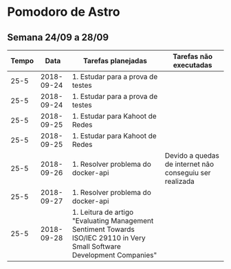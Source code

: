 # Pomodoro de Astro

## Semana 24/09 a 28/09

| Tempo | Data | Tarefas planejadas | Tarefas não executadas |
| --- | --- | --- | --- |
| 25-5 | 2018-09-24 | 1. Estudar para a prova de testes |  |
| 25-5 | 2018-09-24 | 1. Estudar para a prova de testes |  |
| 25-5 | 2018-09-25 | 1. Estudar para Kahoot de Redes |  |
| 25-5 | 2018-09-25 | 1. Estudar para Kahoot de Redes |  |
| 25-5 | 2018-09-26 | 1. Resolver problema do docker-api | Devido a quedas de internet não conseguiu ser realizada |
| 25-5 | 2018-09-27 | 1. Resolver problema do docker-api |  |
| 25-5 | 2018-09-28 | 1. Leitura de artigo "Evaluating Management Sentiment Towards ISO/IEC 29110 in Very Small Software Development Companies" |  |
